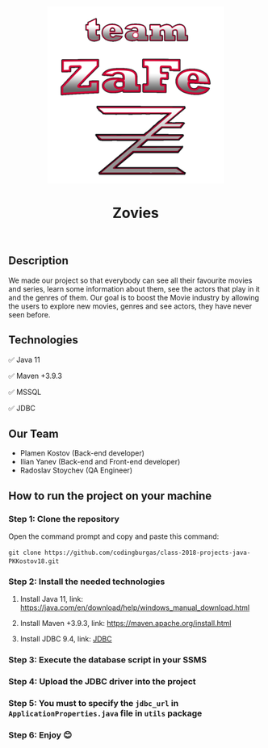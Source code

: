 <p align="center" text-align="center">
<img src="https://github.com/PKKostov18/Final-Project/blob/main/Docs/Images/ZaFe_logo.png" width="350" height="350">  
  
<h1 align="center" >Zovies</h1>
</p>
<br>

## Description

We made our project so that everybody can see all their favourite movies and series, learn some information about them, see the actors that play in it and the genres of them. Our goal is to boost the Movie industry by allowing the users to explore new movies, genres and see actors, they have never seen before.

## Technologies

✅ Java 11

✅ Maven +3.9.3

✅ MSSQL

✅ JDBC


## Our Team

- Plamen Kostov (Back-end developer)
- Ilian Yanev (Back-end and Front-end developer)
- Radoslav Stoychev (QA Engineer)

## How to run the project on your machine

### Step 1: Clone the repository

Open the command prompt and copy and paste this command:

`git clone https://github.com/codingburgas/class-2018-projects-java-PKKostov18.git`

### Step 2: Install the needed technologies

1. Install Java 11, link: https://java.com/en/download/help/windows_manual_download.html

2. Install Maven +3.9.3, link: https://maven.apache.org/install.html

3. Install JDBC 9.4, link: [JDBC](https://go.microsoft.com/fwlink/?linkid=2183120)

### Step 3: Execute the database script in your SSMS

### Step 4: Upload the JDBC driver into the project

### Step 5: You must to specify the `jdbc_url` in `ApplicationProperties.java` file in `utils` package

### Step 6: Enjoy 😊

